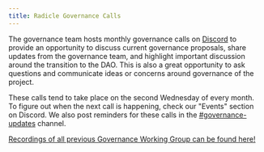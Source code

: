 ```yaml
---
title: Radicle Governance Calls
---
```


The governance team hosts monthly governance calls on [Discord](https://discord.gg/j2HZCBDUvF) to provide an opportunity
to discuss current governance proposals, share updates from the governance team, and highlight important discussion
around the transition to the DAO. This is also a great opportunity to ask questions and communicate ideas or concerns
around governance of the project.

These calls tend to take place on the second Wednesday of every month. To figure out when the next call is happening,
check our "Events" section on Discord. We also post reminders for these calls in
the [#governance-updates](https://discord.com/channels/841318878125490186/955793826264514560) channel. 

[Recordings of all previous Governance Working Group can be found
here!](https://www.youtube.com/playlist?list=PLUUjDC9sOrpktWjO7jNFwsisK0vi5d_Tx)
